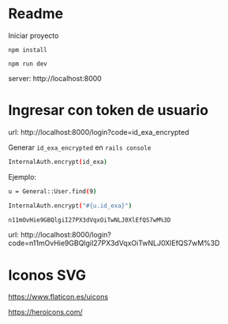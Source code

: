# Readme

Iniciar proyecto

~~~
npm install
~~~
~~~
npm run dev
~~~

server: http://localhost:8000

# Ingresar con token de usuario

url: http://localhost:8000/login?code=id_exa_encrypted

Generar `id_exa_encrypted` en `rails console`

~~~bash
InternalAuth.encrypt(id_exa)
~~~

Ejemplo:
~~~bash
u = General::User.find(9)

InternalAuth.encrypt("#{u.id_exa}")

n11mOvHie9GBQlgiI27PX3dVqxOiTwNLJ0XlEfQS7wM%3D
~~~

url: http://localhost:8000/login?code=n11mOvHie9GBQlgiI27PX3dVqxOiTwNLJ0XlEfQS7wM%3D


# Iconos SVG

https://www.flaticon.es/uicons

https://heroicons.com/
